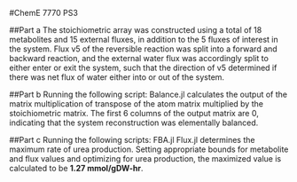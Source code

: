 #ChemE 7770 PS3

##Part a
The stoichiometric array was constructed using a total of 18 metabolites and 15 external fluxes, in addition to the 5 fluxes of interest in the system. Flux v5 of the reversible reaction was split into a forward and backward reaction, and the external water flux was accordingly split to either enter or exit the system, such that the direction of v5 determined if there was net flux of water either into or out of the system.

##Part b
Running the following script:
  Balance.jl
calculates the output of the matrix multiplication of transpose of the atom matrix multiplied by the stoichiometric matrix. The first 6 columns of the output matrix are 0, indicating that the system reconstruction was elementally balanced.

##Part c
Running the following scripts:
  FBA.jl
  Flux.jl
determines the maximum rate of urea production. Setting appropriate bounds for metabolite and flux values and optimizing for urea production, the maximized value is calculated to be **1.27 mmol/gDW-hr**.
